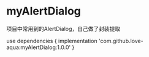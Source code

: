 # myAlertDialog
项目中常用到的AlertDialog，自己做了封装提取


use
dependencies {
	        implementation 'com.github.love-aqua:myAlertDialog:1.0.0'
	}
